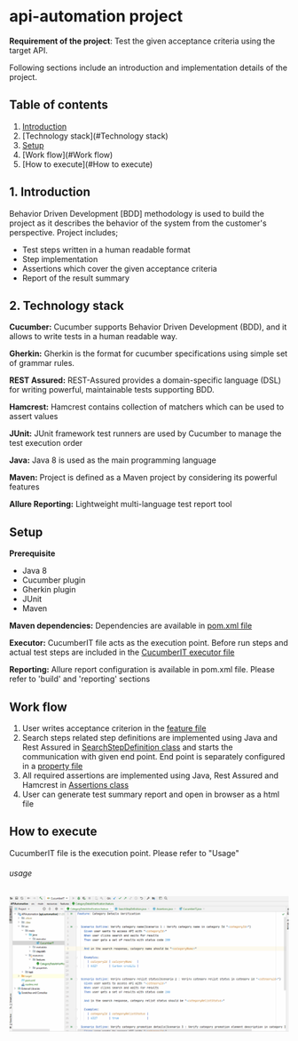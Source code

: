 # api-automation project
**Requirement of the project**: Test the given acceptance criteria using the target API.

Following sections include an introduction and implementation details of the project.

## Table of contents

1. [Introduction](#Introduction)
2. [Technology stack](#Technology stack)
3. [Setup](#Setup)
4. [Work flow](#Work flow)
5. [How to execute](#How to execute)

## 1. Introduction
Behavior Driven Development [BDD] methodology is used to build the project as it describes the behavior of the system from the customer's perspective.
Project includes;
 - Test steps written in a human readable format
 - Step implementation
 - Assertions which cover the given acceptance criteria
 - Report of the result summary
 
## 2. Technology stack
**Cucumber:**
Cucumber supports Behavior Driven Development (BDD), and it allows to write tests in a human readable way.

**Gherkin:**
Gherkin is the format for cucumber specifications using simple set of grammar rules.

**REST Assured:**
REST-Assured provides a domain-specific language (DSL) for writing powerful, maintainable tests supporting BDD.

**Hamcrest:**
Hamcrest contains collection of matchers which can be used to assert values
 
**JUnit:**
JUnit framework test runners are used by Cucumber to manage the test execution order

**Java:**
Java 8 is used as the main programming language

**Maven:**
Project is defined as a Maven project by considering its powerful features

**Allure Reporting:**
Lightweight multi-language test report tool  

## Setup  
**Prerequisite**
- Java 8
- Cucumber plugin
- Gherkin plugin
- JUnit
- Maven

**Maven dependencies:**
Dependencies are available in [pom.xml file](pom.xml)

**Executor:**
CucumberIT file acts as the execution point. Before run steps and actual test steps are included in the [CucumberIT executor file](src/main/java/executor/CucumberIT.java)

**Reporting:**
Allure report configuration is available in pom.xml file. Please refer to 'build' and 'reporting' sections

## Work flow
1. User writes acceptance criterion in the [feature file](src/main/resources/features/CategoryDetailsVerification.feature)
2. Search steps related step definitions are implemented using Java and Rest Assured in [SearchStepDefinition class](src/main/java/stepdefs/SearchStepDefinition.java) and starts the communication with given end point. End point is separately configured in a [property file](src/main/resources/properties/EndPoints.properties) 
3. All required assertions are implemented using Java, Rest Assured and Hamcrest in [Assertions class](src/main/java/stepdefs/Assertions.java)
4. User can generate test summary report and open in browser as a html file

## How to execute
CucumberIT file is the execution point. Please refer to "Usage"
###### usage
![](demo.gif)